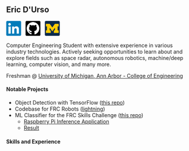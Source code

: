 ## Eric D'Urso

<a href="https://www.linkedin.com/in/edurso/"><img height="40" src="https://github.com/edurso/edurso/blob/new-logos/img/linkedin.png"></a>&nbsp;&nbsp;
<a href="https://www.github.com/edurso/"><img height="40" src="https://github.com/edurso/edurso/blob/new-logos/img/github.png"></a>&nbsp;&nbsp;
<a href="https://www.engin.umich.edu/"><img height="40" src="https://github.com/edurso/edurso/blob/new-logos/img/um.png"></a>&nbsp;&nbsp;

Computer Engineering Student with extensive experience in various industry technologies.
Actively seeking opportunities to learn about and explore fields such as space radar, autonomous robotics, machine/deep learning, computer vision, and many more.

Freshman @ [University of Michigan, Ann Arbor - College of Engineering](https://www.engin.umich.edu/)

#### Notable Projects

- Object Detection with TensorFlow ([this repo](https://github.com/edurso/obj-detect))
- Codebase for FRC Robots ([lightning](https://github.com/frc-862/lightning))
- ML Classifier for the FRC Skills Challenge ([this repo](https://github.com/frc-862/galactic-search-nb))
  - [Raspberry Pi Inference Application](https://github.com/frc-862/mcqueen-vision)
  - [Result](https://lightningrobotics.smugmug.com/2020-21-Folder/n-jZqhV9/2021---Skills-Challenge-Videos/i-pNbf3jw/A)

#### Skills and Experience

<!-- ###### OS -->


<!-- ###### OS
![Linux](https://skillicons.dev/icons?i=linux&theme=light)&nbsp;&nbsp;<img height="50" src="https://github.com/edurso/edurso/blob/master/img/windows.png">&nbsp;&nbsp;

###### Languages
![c++](https://skillicons.dev/icons?i=cpp)&nbsp;&nbsp;![c](https://skillicons.dev/icons?i=c)&nbsp;&nbsp;![python](https://skillicons.dev/icons?i=python&theme=light)&nbsp;&nbsp;![java](https://skillicons.dev/icons?i=java&theme=light)&nbsp;&nbsp;![docker](https://skillicons.dev/icons?i=docker)&nbsp;&nbsp;<img height="50" src="https://github.com/edurso/edurso/blob/master/img/jupyter.png">&nbsp;&nbsp;![ruby](https://skillicons.dev/icons?i=ruby)&nbsp;&nbsp;![js](https://skillicons.dev/icons?i=js)&nbsp;&nbsp;![html](https://skillicons.dev/icons?i=html)&nbsp;&nbsp;![vim](https://skillicons.dev/icons?i=vim&theme=light)&nbsp;&nbsp;

###### Frameworks & Libraries
<img height="40" src="https://github.com/edurso/edurso/blob/master/img/opencv.png">&nbsp;&nbsp;![Frameworks & Libraries](https://skillicons.dev/icons?i=tensorflow)&nbsp;&nbsp;![Frameworks & Libraries](https://skillicons.dev/icons?i=spring)&nbsp;&nbsp;![Frameworks & Libraries](https://skillicons.dev/icons?i=unity)&nbsp;&nbsp;![Frameworks & Libraries](https://skillicons.dev/icons?i=qt)&nbsp;&nbsp;<img height="40" src="https://github.com/edurso/edurso/blob/master/img/keras.png">&nbsp;&nbsp;![Frameworks & Libraries](https://skillicons.dev/icons?i=pytorch)&nbsp;&nbsp;<img height="40" src="https://github.com/edurso/edurso/blob/master/img/android.png">&nbsp;&nbsp;![Frameworks & Libraries](https://skillicons.dev/icons?i=ros)&nbsp;&nbsp;

###### Other Tools
![git](https://skillicons.dev/icons?i=git)&nbsp;&nbsp;![github](https://skillicons.dev/icons?i=github)&nbsp;&nbsp;![cmake](https://skillicons.dev/icons?i=cmake)&nbsp;&nbsp;![gradle](https://skillicons.dev/icons?i=gradle)&nbsp;&nbsp;![maven](https://skillicons.dev/icons?i=maven)&nbsp;&nbsp;![rpi](https://skillicons.dev/icons?i=raspberrypi)&nbsp;&nbsp;![arduino](https://skillicons.dev/icons?i=arduino)&nbsp;&nbsp;<img height="40" src="https://github.com/edurso/edurso/blob/master/img/first.png">&nbsp;&nbsp; -->

